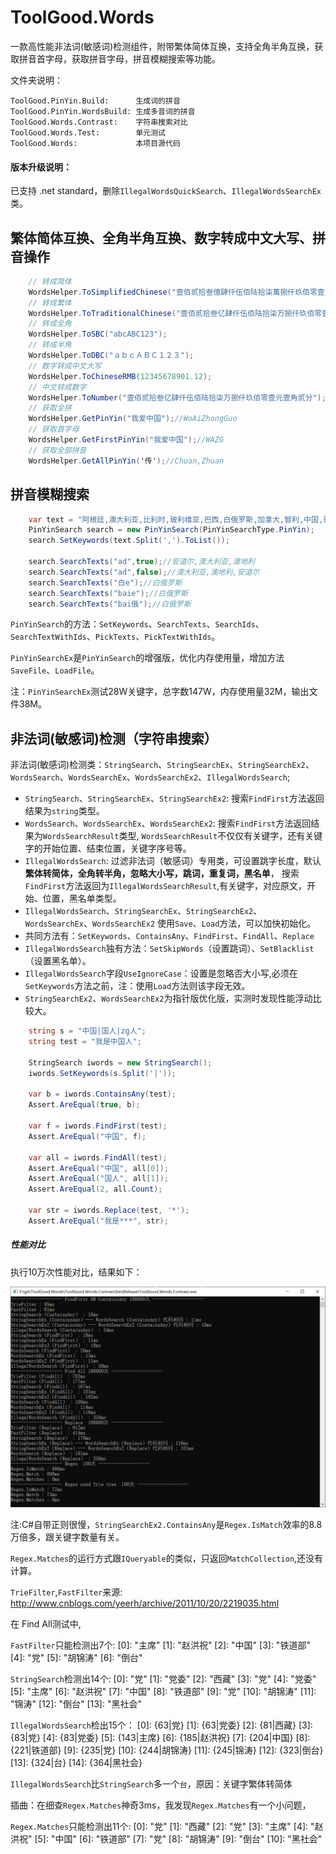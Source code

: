 ToolGood.Words
==================
一款高性能非法词(敏感词)检测组件，附带繁体简体互换，支持全角半角互换，获取拼音首字母，获取拼音字母，拼音模糊搜索等功能。

文件夹说明：
```
ToolGood.PinYin.Build:      生成词的拼音
ToolGood.PinYin.WordsBuild: 生成多音词的拼音
ToolGood.Words.Contrast:    字符串搜索对比
ToolGood.Words.Test:        单元测试
ToolGood.Words:             本项目源代码
```
#### 版本升级说明：
已支持 .net standard，删除`IllegalWordsQuickSearch`、`IllegalWordsSearchEx`类。


## 繁体简体互换、全角半角互换、数字转成中文大写、拼音操作

``` csharp
    // 转成简体
    WordsHelper.ToSimplifiedChinese("壹佰贰拾叁億肆仟伍佰陆拾柒萬捌仟玖佰零壹元壹角贰分");
    // 转成繁体
    WordsHelper.ToTraditionalChinese("壹佰贰拾叁亿肆仟伍佰陆拾柒万捌仟玖佰零壹元壹角贰分");
    // 转成全角
    WordsHelper.ToSBC("abcABC123");
    // 转成半角
    WordsHelper.ToDBC("ａｂｃＡＢＣ１２３");
    // 数字转成中文大写
    WordsHelper.ToChineseRMB(12345678901.12);
    // 中文转成数字
    WordsHelper.ToNumber("壹佰贰拾叁亿肆仟伍佰陆拾柒万捌仟玖佰零壹元壹角贰分");
    // 获取全拼
    WordsHelper.GetPinYin("我爱中国");//WoAiZhongGuo
    // 获取首字母
    WordsHelper.GetFirstPinYin("我爱中国");//WAZG
    // 获取全部拼音
    WordsHelper.GetAllPinYin('传');//Chuan,Zhuan
``` 

## 拼音模糊搜索
``` csharp
    var text = "阿根廷,澳大利亚,比利时,玻利维亚,巴西,白俄罗斯,加拿大,智利,中国,哥伦比亚,哥斯达黎加,古巴,捷克斯洛伐克,丹麦,多米尼加共和国,厄瓜多尔,埃及,萨尔瓦多,埃塞俄比亚,法国,希腊,危地马拉,海地,洪都拉斯,印度,伊朗,伊拉克,黎巴嫩,利比里亚,卢森堡,墨西哥,荷兰,新西兰,尼加拉瓜,挪威,巴拿马,巴拉圭,秘鲁,菲律宾,波兰,俄罗斯联邦,沙特阿拉伯,南非,阿拉伯叙利亚共和国,土耳其,乌克兰,大不列颠及北爱尔兰联合王国,美利坚合众国,乌拉圭,委内瑞拉,南斯拉夫,阿富汗,冰岛,瑞典,泰国,巴基斯坦,也门,缅甸,以色列,印度尼西亚,阿尔巴尼亚,澳地利,保加利亚,柬埔寨,芬兰,匈牙利,爱尔兰,意大利,约旦,老挝人民民主共和国,罗马利亚,西班牙,斯里兰卡,阿拉伯利比亚民众国,尼泊尔,葡萄牙,日本,摩洛哥,苏丹,突尼斯,加纳,马来西亚,几内亚,贝宁,布基纳法索,喀麦隆,中非共和国,乍得,刚果,科特迪瓦,塞浦路斯,加蓬,马达加斯加,马里,尼日尔,尼日利亚,塞内加尔,索马里,多哥,刚果民主共和国,毛里塔尼亚,蒙古,塞拉利昂,坦桑尼亚联合共和国,阿尔及利亚,布隆迪,牙买加,卢旺达,特立尼达和多巴哥,乌干达,肯尼亚,科威特,马拉维,马耳他,赞比亚,冈比亚,马尔代夫,新加坡,巴巴多斯,博茨瓦纳,圭亚那,莱索托,民主也门,赤道几内亚,毛里求斯,斯威士兰,斐济,巴林,不丹,阿曼,卡塔尔,阿拉伯联合酋长国,巴哈马,德意志联邦共和国,德意志民主共和国,孟加拉国,格林纳达,几内亚比绍,佛得角,科摩罗,莫桑比克,巴布亚新几内亚,圣多美和普林西比多米尼加,所罗门群岛,苏里南,安哥拉,萨摩亚,塞舌尔,吉布提,越南,圣卢西亚,圣文森特和格林纳丁斯,津巴布韦,安提瓜和巴布达,伯利兹,瓦努阿图,圣基茨和尼维斯,文莱达鲁萨兰国,列支敦士登,纳米比亚,朝鲜民主主义人民共和国,爱沙尼亚,密克罗尼西亚联邦,拉脱维亚,立陶宛,马绍尔群岛,大韩民国,亚美尼亚,阿塞拜疆,波斯尼亚和黑塞哥维那,克罗地亚,格鲁吉亚,哈萨克斯坦,吉尔吉斯,摩尔多瓦,圣马力诺,斯洛文尼亚,塔吉克斯坦,土库曼斯坦,乌兹别克斯坦,安道尔,捷克共和国,厄立特里亚,摩纳哥,斯洛伐克共和国,前南斯拉夫的马其顿共和国,帕劳,基里巴斯共和国,瑙鲁,汤加,图瓦卢,南斯拉夫,瑞士,东帝汶";
    PinYinSearch search = new PinYinSearch(PinYinSearchType.PinYin);
    search.SetKeywords(text.Split(',').ToList());

    search.SearchTexts("ad",true);//安道尔,澳大利亚,澳地利
    search.SearchTexts("ad",false);//澳大利亚,澳地利,安道尔
    search.SearchTexts("白e");//白俄罗斯
    search.SearchTexts("baie");//白俄罗斯
    search.SearchTexts("bai俄");//白俄罗斯
```
`PinYinSearch`的方法：`SetKeywords`、`SearchTexts`、`SearchIds`、`SearchTextWithIds`、`PickTexts`、`PickTextWithIds`。

`PinYinSearchEx`是`PinYinSearch`的增强版，优化内存使用量，增加方法`SaveFile`、`LoadFile`。

注：`PinYinSearchEx`测试28W关键字，总字数147W，内存使用量32M，输出文件38M。

## 非法词(敏感词)检测（字符串搜索）
非法词(敏感词)检测类：`StringSearch`、`StringSearchEx`、`StringSearchEx2`、`WordsSearch`、`WordsSearchEx`、`WordsSearchEx2`、`IllegalWordsSearch`;

* `StringSearch`、`StringSearchEx`、`StringSearchEx2`: 搜索`FindFirst`方法返回结果为`string`类型。
* `WordsSearch`、`WordsSearchEx`、`WordsSearchEx2`: 搜索`FindFirst`方法返回结果为`WordsSearchResult`类型,
`WordsSearchResult`不仅仅有关键字，还有关键字的开始位置、结束位置，关键字序号等。
* `IllegalWordsSearch`: 过滤非法词（敏感词）专用类，可设置跳字长度，默认**繁体转简体，全角转半角，忽略大小写，跳词，重复词，黑名单**，
搜索`FindFirst`方法返回为`IllegalWordsSearchResult`,有关键字，对应原文，开始、位置，黑名单类型。
* `IllegalWordsSearch`、`StringSearchEx`、`StringSearchEx2`、`WordsSearchEx`、`WordsSearchEx2` 使用`Save`、`Load`方法，可以加快初始化。
* 共同方法有：`SetKeywords`、`ContainsAny`、`FindFirst`、`FindAll`、`Replace`
* `IllegalWordsSearch`独有方法：`SetSkipWords`（设置跳词）、`SetBlacklist`（设置黑名单）。
* `IllegalWordsSearch`字段`UseIgnoreCase`：设置是忽略否大小写,必须在`SetKeywords`方法之前，注：使用`Load`方法则该字段无效。
* `StringSearchEx2`、`WordsSearchEx2`为指针版优化版，实测时发现性能浮动比较大。

``` csharp
    string s = "中国|国人|zg人";
    string test = "我是中国人";

    StringSearch iwords = new StringSearch();
    iwords.SetKeywords(s.Split('|'));
    
    var b = iwords.ContainsAny(test);
    Assert.AreEqual(true, b);

    var f = iwords.FindFirst(test);
    Assert.AreEqual("中国", f);

    var all = iwords.FindAll(test);
    Assert.AreEqual("中国", all[0]);
    Assert.AreEqual("国人", all[1]);
    Assert.AreEqual(2, all.Count);

    var str = iwords.Replace(test, '*');
    Assert.AreEqual("我是***", str);
``` 

##### 性能对比
执行10万次性能对比，结果如下：

![10W次性能对比](10W次性能对比(20191014).png)

注:C#自带正则很慢，`StringSearchEx2.ContainsAny`是`Regex.IsMatch`效率的8.8万倍多，跟关键字数量有关。

`Regex.Matches`的运行方式跟`IQueryable`的类似，只返回`MatchCollection`,还没有计算。

`TrieFilter`,`FastFilter`来源: http://www.cnblogs.com/yeerh/archive/2011/10/20/2219035.html

 在 Find All测试中,

`FastFilter`只能检测出7个:
    [0]: "主席"
    [1]: "赵洪祝"
    [2]: "中国"
    [3]: "铁道部"
    [4]: "党"
    [5]: "胡锦涛"
    [6]: "倒台"

`StringSearch`检测出14个:
    [0]: "党"
    [1]: "党委"
    [2]: "西藏"
    [3]: "党"
    [4]: "党委"
    [5]: "主席"
    [6]: "赵洪祝"
    [7]: "中国"
    [8]: "铁道部"
    [9]: "党"
    [10]: "胡锦涛"
    [11]: "锦涛"
    [12]: "倒台"
    [13]: "黑社会"

`IllegalWordsSearch`检出15个：
    [0]: {63|党}
    [1]: {63|党委}
    [2]: {81|西藏}
    [3]: {83|党}
    [4]: {83|党委}
    [5]: {143|主席}
    [6]: {185|赵洪祝}
    [7]: {204|中国}
    [8]: {221|铁道部}
    [9]: {235|党}
    [10]: {244|胡锦涛}
    [11]: {245|锦涛}
    [12]: {323|倒台}
    [13]: {324|台}
    [14]: {364|黑社会}

`IllegalWordsSearch`比`StringSearch`多一个`台`，原因：关键字繁体转简体

插曲：在细查`Regex.Matches`神奇3ms，我发现`Regex.Matches`有一个小问题，

`Regex.Matches`只能检测出11个:
    [0]: "党"
    [1]: "西藏"
    [2]: "党"
    [3]: "主席"
    [4]: "赵洪祝"
    [5]: "中国"
    [6]: "铁道部"
    [7]: "党"
    [8]: "胡锦涛"
    [9]: "倒台"
    [10]: "黑社会"



